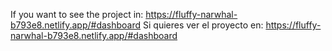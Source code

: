 If you want to see the project in: https://fluffy-narwhal-b793e8.netlify.app/#dashboard 
Si quieres ver el proyecto en: https://fluffy-narwhal-b793e8.netlify.app/#dashboard 
